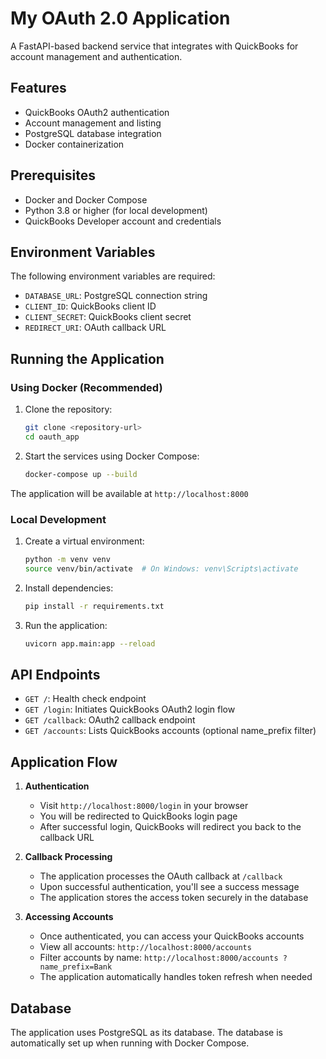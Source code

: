 # My OAuth 2.0 Application

A FastAPI-based backend service that integrates with QuickBooks for account management and authentication.

## Features

- QuickBooks OAuth2 authentication
- Account management and listing
- PostgreSQL database integration
- Docker containerization

## Prerequisites

- Docker and Docker Compose
- Python 3.8 or higher (for local development)
- QuickBooks Developer account and credentials

## Environment Variables

The following environment variables are required:
 
- `DATABASE_URL`: PostgreSQL connection string
- `CLIENT_ID`: QuickBooks client ID
- `CLIENT_SECRET`: QuickBooks client secret
- `REDIRECT_URI`: OAuth callback URL

## Running the Application

### Using Docker (Recommended)

1. Clone the repository:
   ```bash
   git clone <repository-url>
   cd oauth_app
   ```

2. Start the services using Docker Compose:
   ```bash
   docker-compose up --build
   ```

The application will be available at `http://localhost:8000`

### Local Development

1. Create a virtual environment:
   ```bash
   python -m venv venv
   source venv/bin/activate  # On Windows: venv\Scripts\activate
   ```

2. Install dependencies:
   ```bash
   pip install -r requirements.txt
   ```

3. Run the application:
   ```bash
   uvicorn app.main:app --reload
   ```

## API Endpoints

- `GET /`: Health check endpoint
- `GET /login`: Initiates QuickBooks OAuth2 login flow
- `GET /callback`: OAuth2 callback endpoint
- `GET /accounts`: Lists QuickBooks accounts (optional name_prefix filter)

## Application Flow

1. **Authentication**
   - Visit `http://localhost:8000/login` in your browser
   - You will be redirected to QuickBooks login page
   - After successful login, QuickBooks will redirect you back to the callback URL

2. **Callback Processing**
   - The application processes the OAuth callback at `/callback`
   - Upon successful authentication, you'll see a success message
   - The application stores the access token securely in the database

3. **Accessing Accounts**
   - Once authenticated, you can access your QuickBooks accounts
   - View all accounts: `http://localhost:8000/accounts`
   - Filter accounts by name: `http://localhost:8000/accounts ?name_prefix=Bank`
   - The application automatically handles token refresh when needed

## Database

The application uses PostgreSQL as its database. The database is automatically set up when running with Docker Compose.


